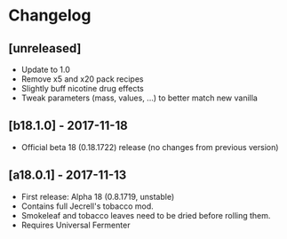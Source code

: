 # Changelog

## [unreleased]
* Update to 1.0
* Remove x5 and x20 pack recipes
* Slightly buff nicotine drug effects
* Tweak parameters (mass, values, ...) to better match new vanilla

## [b18.1.0] - 2017-11-18
* Official beta 18 (0.18.1722) release (no changes from previous version)

## [a18.0.1] - 2017-11-13
* First release: Alpha 18 (0.8.1719, unstable)
* Contains full Jecrell's tobacco mod.
* Smokeleaf and tobacco leaves need to be dried before rolling them.
* Requires Universal Fermenter
